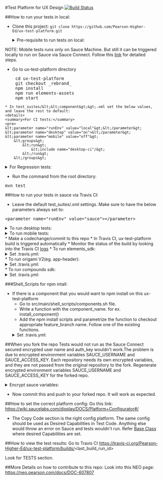 #Test Platform for UX Design [![Build Status](https://travis-ci.org/Pearson-Higher-Ed/ux-test-platform.svg?branch=master)](https://travis-ci.org/Pearson-Higher-Ed/ux-test-platform)

##How to run your tests in local:
* Clone this project:
    `git clone https://github.com/Pearson-Higher-Ed/ux-test-platform.git`

    <details>
    <summary> Pre-requisite to run tests on local: </summary>
      * __elements sdk__:
    <details> 
      <summary>Install _elements sdk_ on your local machine and copy the _elements.css_ file to /ux-test-       platform/src/main/java/elements/css/ </summary>
        <pre>
        git clone https://github.com/Pearson-Higher-Ed/elements.git
        cd elements
        git checkout _branch-name_
        npm install
        npm run build
        cp elements/dist/css/elements.css /ux-test-platform/src/main/java/elements/css/
        </pre>
    </details>

    * __origami_v2__:
    <details> 
      <summary>Install origami v2 component(eg. app-header) on your local machine and copy the dist.app-header.js file to /ux-test- platform/src/main/java/origamiV2/jsfiles/appHeader/
    </summary>
    <pre>
        git clone https://github.com/Pearson-Higher-Ed/app-header.git
        cd app-header
        git checkout _branch-name_
        npm install
        npm run build
        cp app-header/build/dist.app-header.js /ux-test-platform/src/main/java/origamiV2/jsfiles/appHeader/
        cp app-header/node_modules/pearson-elements/dist/css/elements.css /ux-test-platform/src/main/java/origamiV2/css/appHeader/
        cp -R app-header/node_modules/pearson-elements/dist/fonts /ux-test-platform/
      </pre>
    </details>
    </details>

NOTE: Mobile tests runs only on Sauce Machine. But still it can be triggered locally to run on Sauce via Sauce Connect. Follow this <a href="https://neo.pearson.com/docs/DOC-617300">link</a> for detailed steps.

* Go to ux-test-platform directory
<pre>
    cd ux-test-platform
    git checkout _rebrand_
    npm install
    npm run elements-assets
    npm start 
</pre>
    * In test_suites/&lt;&lt;component&gt;&gt;.xml set the below values, and leave the rest to default:
    <details>
    <summary>For CI tests:</summary>
    <pre>
    &lt;parameter name="runEnv" value="local"&gt;&lt;/parameter&gt;
    &lt;parameter name="desktop" value="on">&lt;/parameter&gt;
    &lt;parameter name="mobile" value="off"&gt;
        &lt;groups&gt;
            &lt;run&gt;
                &lt;include name="desktop-ci"/&gt;
            &lt;/run&gt;
        &lt;/groups&gt;
</pre>
</details>
<details>
<summary>For Regression tests:</summary>
    <pre>
    &lt;parameter name="runEnv" value="local"&gt;&lt;/parameter&gt;
    &lt;parameter name="desktop" value="on">&lt;/parameter&gt;
    &lt;parameter name="mobile" value="off"&gt;
        &lt;groups&gt;
            &lt;run&gt;
                &lt;include name="desktop-regression"/&gt;
            &lt;/run&gt;
        &lt;/groups&gt;
        </pre>
</details>

* Run the command from the root directory:
<pre>
mvn test
</pre>

##How to run your tests in sauce via Travis CI:
* Leave the default test_suites/<component>.xml settings. Make sure to have the below parameters always set to:
<pre>
&lt;parameter name="runEnv" value="sauce"&gt;&lt;/parameter&gt;
</pre>
<details>
<summary>To run desktop tests:</summary>
<pre>
&lt;parameter name="desktop" value="on">&lt;/parameter&gt;
    &lt;parameter name="mobile" value="off"&gt;
        &lt;groups&gt;
            &lt;run&gt;
                &lt;include name="desktop-ci"/&gt;
            &lt;/run&gt;
        &lt;/groups&gt;
</pre>
</details>
<details>
<summary>To run mobile tests:</summary>
<pre>
&lt;parameter name="desktop" value="off">&lt;/parameter&gt;
    &lt;parameter name="mobile" value="on"&gt;
        &lt;groups&gt;
            &lt;run&gt;
                &lt;include name="mobie-regression"/&gt;
            &lt;/run&gt;
        &lt;/groups&gt;
</pre>
</details>
* Make a codechange/commit to this repo
* In Travis CI, ux-test-platform build is triggered automatically
* Monitor the status of the build by looking into the Travis CI <a href="https://travis-ci.org/Pearson-Higher-Ed/ux-test-platform/builds">logs</a>
* To run elements_sdk:
    <details>
    <summary>Set .travis.yml: </summary>
    <pre>
    export component=elements_sdk
    export feature_branch=v1
    chmod 777 ./src/main/shell_scripts/components.sh
    ./src/main/shell_scripts/components.sh
    mvn -Dtest_suite_xml=elements_sdk.xml test
    </pre>
    </details>
* To run origami V2(eg. app-header):
    <details>
    <summary>Set .travis.yml: </summary>
    <pre>
    export component=app-header
    export feature_branch=master
    chmod 777 ./src/main/shell_scripts/components.sh
    ./src/main/shell_scripts/components.sh
    mvn -Dtest_suite_xml=app_header.xml test
    </pre>
    </details>
* To run compounds sdk:
    <details>
    <summary>Set .travis.yml: </summary>
    <pre>
    export component=compounds_sdk
    export feature_branch=v0
    chmod 777 ./src/main/shell_scripts/components.sh
    ./src/main/shell_scripts/components.sh
    mvn -Dtest_suite_xml=compounds_sdk.xml test
    </pre>
    </details>

###Shell_Scripts for npm intall:
* If there is a component that you would want to npm install on this ux-test-platform
    * Go to src/main/shell_scripts/components.sh file.
    * Write a function with the component_name. for ex. install_component()
    * Add the npm install scripts and parametrize the function to checkout appropriate feature_branch name. Follow one of the existing     functions.
    <details>
    <summary>Set .travis.yml: </summary>
      <pre>script:
            export component=component_name
            export feature_branch=feature_branch_name
            mvn -Dtest_suite_xml=component_name.xml test
      </pre>
      </details>

##When you fork the repo
Tests would not run as the Sauce Connect secured encrypted user name and auth_key wouldn't work.The problem is due to encrypted environment variables SAUCE_USERNAME and SAUCE_ACCESS_KEY. Each repository needs its own encrypted variables, and they are not passed from the original repository to the fork. Regenerate encrypted environment variables SAUCE_USERNAME and SAUCE_ACCESS_KEY for the forked repo.
    <details>
    <summary>Encrypt sauce variables:</summary>
    <pre>
    cd ux-test-platform
    travis encrypt SAUCE_USERNAME=p_PDAauto   //This generates a new encrypted value. Simply replace the first 'secure' value in .travis.yml to this newly generated value
    travis encrypt SAUCE_ACCESS_KEY=xxx-xxx-xxx //This generates a new encrypted value. Simply replace the second 'secure' value in .travis.yml to this newly generated value </pre>
    </details>
* Now commit this and push to your forked repo. It will work as expected.

##How to set the correct platform config:
Go this link: https://wiki.saucelabs.com/display/DOCS/Platform+Configurator#/
* The Copy Code section is the right config platform. The same config should be used as Desired Capabilities in Test Code. Anything else would throw an error on Sauce and tests wouldn't run.
        Refer <a href="https://github.com/Pearson-Higher-Ed/ux-test-platform/blob/rebrand/src/main/java/utilities/BaseClass.java">Base Class </a> where desired Capabilities are set.

##How to view the test results:
Go to Travis CI https://travis-ci.org/Pearson-Higher-Ed/ux-test-platform/builds/<last_build_run_id&gt;

Look for TESTS section.

##More Details on how to contribute to this repo:
Look into this NEO page: https://neo.pearson.com/docs/DOC-607807
